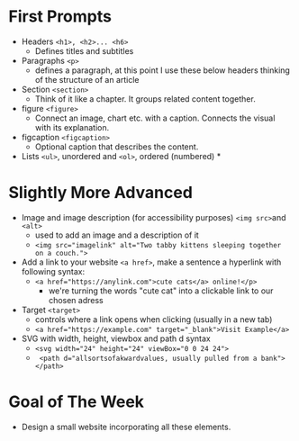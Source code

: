 # First Prompts

* Headers `<h1>, <h2>... <h6>`
    * Defines titles and subtitles
* Paragraphs `<p>`
    * defines a paragraph, at this point I use these below headers thinking of the structure of an article
* Section `<section>`
    * Think of it like a chapter. It groups related content together.
* figure `<figure>`
    * Connect an image, chart etc. with a caption. Connects the visual with its explanation.
* figcaption `<figcaption>`
    * Optional caption that describes the content.
* Lists `<ul>`, unordered and `<ol>`, ordered (numbered)
     * 
 

# Slightly More Advanced


* Image and image description (for accessibility purposes) `<img src>`and `<alt>`
     * used to add an image and a description of it
     * `<img src="imagelink" alt="Two tabby kittens sleeping together on a couch.">`
* Add a link to your website `<a href>`, make a sentence a hyperlink with following syntax:
     * `<a href="https://anylink.com">cute cats</a> online!</p>`
          * we're turning the words "cute cat" into a clickable link to our chosen adress
* Target `<target>`
     * controls where a link opens when clicking (usually in a new tab)
     * `<a href="https://example.com" target="_blank">Visit Example</a>`
* SVG with width, height, viewbox and path d syntax
     * `<svg width="24" height="24" viewBox="0 0 24 24">`
     * ` <path d="allsortsofakwardvalues, usually pulled from a bank"></path>`
 

# Goal of The Week

* Design a small website incorporating all these elements.
